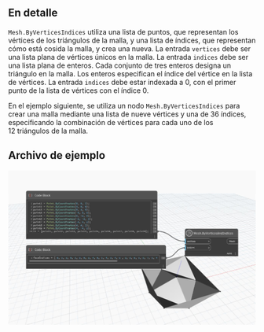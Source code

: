## En detalle
`Mesh.ByVerticesIndices` utiliza una lista de puntos, que representan los vértices de los triángulos de la malla, y una lista de índices, que representan cómo está cosida la malla, y crea una nueva. La entrada `vertices` debe ser una lista plana de vértices únicos en la malla. La entrada `indices` debe ser una lista plana de enteros. Cada conjunto de tres enteros designa un triángulo en la malla. Los enteros especifican el índice del vértice en la lista de vértices. La entrada `indices` debe estar indexada a 0, con el primer punto de la lista de vértices con el índice 0.

En el ejemplo siguiente, se utiliza un nodo `Mesh.ByVerticesIndices` para crear una malla mediante una lista de nueve vértices y una de 36 índices, especificando la combinación de vértices para cada uno de los 12 triángulos de la malla.

## Archivo de ejemplo

![Example](./Autodesk.DesignScript.Geometry.Mesh.ByVerticesAndIndices_img.jpg)
